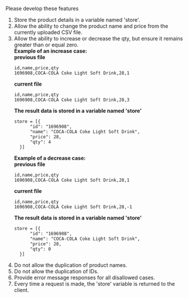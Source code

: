 Please develop these features

1. Store the product details in a variable named 'store'.
2. Allow the ability to change the product name and price from the currently uploaded CSV file.
3. Allow the ability to increase or decrease the qty, but ensure it remains greater than or equal zero.\
   <b>Example of an increase case:</b>\
    <b>previous file</b>
   ```
   id,name,price,qty
   1696908,COCA-COLA Coke Light Soft Drink,28,1
   ```
   <b>current file</b>
   ```
   id,name,price,qty
   1696908,COCA-COLA Coke Light Soft Drink,28,3
   ```
   <b>The result data is stored in a variable named 'store'</b>
   ```
   store = [{
         "id": "1696908",
         "name": "COCA-COLA Coke Light Soft Drink",
         "price": 28,
         "qty": 4
     }]
   ```
   <b>Example of a decrease case:</b>\
    <b>previous file</b>
   ```
   id,name,price,qty
   1696908,COCA-COLA Coke Light Soft Drink,28,1
   ```
   <b>current file</b>
   ```
   id,name,price,qty
   1696908,COCA-COLA Coke Light Soft Drink,28,-1
   ```
   <b>The result data is stored in a variable named 'store'</b>
   ```
   store = [{
         "id": "1696908",
         "name": "COCA-COLA Coke Light Soft Drink",
         "price": 28,
         "qty": 0
     }]
   ```
4. Do not allow the duplication of product names.
5. Do not allow the duplication of IDs.
6. Provide error message responses for all disallowed cases.
7. Every time a request is made, the 'store' variable is returned to the client.
